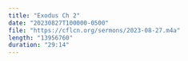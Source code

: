 ```yaml
---
title: "Exodus Ch 2"
date: "20230827T100000-0500"
file: "https://cflcn.org/sermons/2023-08-27.m4a"
length: "13956760"
duration: "29:14"
---
```

